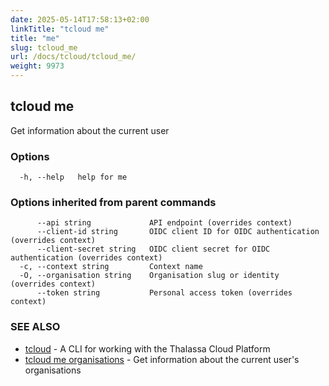```yaml
---
date: 2025-05-14T17:58:13+02:00
linkTitle: "tcloud me"
title: "me"
slug: tcloud_me
url: /docs/tcloud/tcloud_me/
weight: 9973
---
```

## tcloud me

Get information about the current user

### Options

```
  -h, --help   help for me
```

### Options inherited from parent commands

```
      --api string             API endpoint (overrides context)
      --client-id string       OIDC client ID for OIDC authentication (overrides context)
      --client-secret string   OIDC client secret for OIDC authentication (overrides context)
  -c, --context string         Context name
  -O, --organisation string    Organisation slug or identity (overrides context)
      --token string           Personal access token (overrides context)
```

### SEE ALSO

* [tcloud](/docs/tcloud/tcloud/)	 - A CLI for working with the Thalassa Cloud Platform
* [tcloud me organisations](/docs/tcloud/tcloud_me_organisations/)	 - Get information about the current user's organisations

